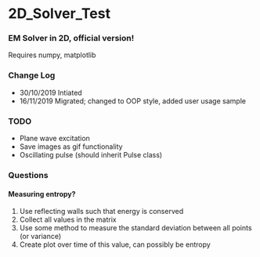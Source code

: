 2D_Solver_Test
==============

### EM Solver in 2D, official version!
Requires numpy, matplotlib


### Change Log


* 30/10/2019 Intiated
* 16/11/2019 Migrated; changed to OOP style, added user usage sample

### TODO

* Plane wave excitation
* Save images as gif functionality
* Oscillating pulse (should inherit Pulse class)

### Questions

#### Measuring entropy?
1. Use reflecting walls such that energy is conserved
2. Collect all values in the matrix 
3. Use some method to measure the standard deviation between all points (or variance)
4. Create plot over time of this value, can possibly be entropy
